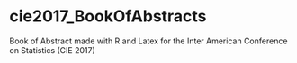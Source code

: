 # cie2017_BookOfAbstracts
Book of Abstract made with R and Latex for the Inter American Conference on Statistics (CIE 2017)
